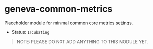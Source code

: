 # geneva-common-metrics

Placeholder module for minimal common core metrics settings.

- Status: `Incubating`

> NOTE: PLEASE DO NOT ADD ANYTHING TO THIS MODULE YET.
